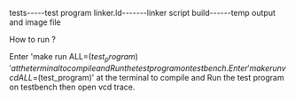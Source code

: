tests-----test program
linker.ld-------linker script
build------temp output and image file

How to run ?

Enter 'make run ALL=$(test_program)' at the terminal to compile and Run the test program on testbench.
Enter 'make runvcd ALL=$(test_program)' at the terminal to compile and Run the test program on testbench then open vcd trace.
